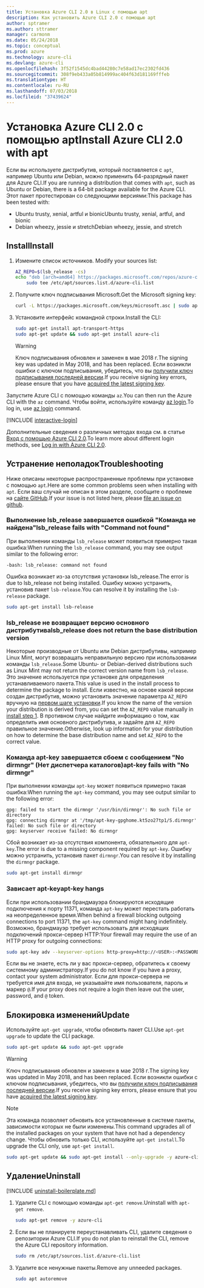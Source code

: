 ```yaml
---
title: Установка Azure CLI 2.0 в Linux с помощью apt
description: Как установить Azure CLI 2.0 с помощью apt
author: sptramer
ms.author: sttramer
manager: carmonm
ms.date: 05/24/2018
ms.topic: conceptual
ms.prod: azure
ms.technology: azure-cli
ms.devlang: azure-cli
ms.openlocfilehash: 3f52f1545dc4bad44280c7e58ad17ec2302fd436
ms.sourcegitcommit: 308f9eb433a05b814999ac404f63d181169fffeb
ms.translationtype: HT
ms.contentlocale: ru-RU
ms.lasthandoff: 07/03/2018
ms.locfileid: "37439624"
---
```

# <a name="install-azure-cli-20-with-apt"></a><span data-ttu-id="e77e0-103">Установка Azure CLI 2.0 с помощью apt</span><span class="sxs-lookup"><span data-stu-id="e77e0-103">Install Azure CLI 2.0 with apt</span></span>

<span data-ttu-id="e77e0-104">Если вы используете дистрибутив, который поставляется с `apt`, например Ubuntu или Debian, можно применить 64-разрядный пакет для Azure CLI.</span><span class="sxs-lookup"><span data-stu-id="e77e0-104">If you are running a distribution that comes with `apt`, such as Ubuntu or Debian, there is a 64-bit package available for the Azure CLI.</span></span> <span data-ttu-id="e77e0-105">Этот пакет протестирован со следующими версиями:</span><span class="sxs-lookup"><span data-stu-id="e77e0-105">This package has been tested with:</span></span>

* <span data-ttu-id="e77e0-106">Ubuntu trusty, xenial, artful и bionic</span><span class="sxs-lookup"><span data-stu-id="e77e0-106">Ubuntu trusty, xenial, artful, and bionic</span></span>
* <span data-ttu-id="e77e0-107">Debian wheezy, jessie и stretch</span><span class="sxs-lookup"><span data-stu-id="e77e0-107">Debian wheezy, jessie, and stretch</span></span>

## <a name="install"></a><span data-ttu-id="e77e0-108">Install</span><span class="sxs-lookup"><span data-stu-id="e77e0-108">Install</span></span>

1. <span data-ttu-id="e77e0-109"><a name="install-step-1"/> Измените список источников.</span><span class="sxs-lookup"><span data-stu-id="e77e0-109"><a name="install-step-1"/> Modify your sources list:</span></span>

    ```bash
    AZ_REPO=$(lsb_release -cs)
    echo "deb [arch=amd64] https://packages.microsoft.com/repos/azure-cli/ $AZ_REPO main" | \
        sudo tee /etc/apt/sources.list.d/azure-cli.list
    ```

2. <a name="signingKey"></a><span data-ttu-id="e77e0-110">Получите ключ подписывания Microsoft.</span><span class="sxs-lookup"><span data-stu-id="e77e0-110">Get the Microsoft signing key:</span></span>

   ```bash
   curl -L https://packages.microsoft.com/keys/microsoft.asc | sudo apt-key add -
   ```

3. <span data-ttu-id="e77e0-111">Установите интерфейс командной строки.</span><span class="sxs-lookup"><span data-stu-id="e77e0-111">Install the CLI:</span></span>

   ```bash
   sudo apt-get install apt-transport-https
   sudo apt-get update && sudo apt-get install azure-cli
   ```

   > [!WARNING]
   > <span data-ttu-id="e77e0-112">Ключ подписывания обновлен и заменен в мае 2018 г.</span><span class="sxs-lookup"><span data-stu-id="e77e0-112">The signing key was updated in May 2018, and has been replaced.</span></span> <span data-ttu-id="e77e0-113">Если возникли ошибки с ключом подписывания, убедитесь, что вы [получили ключ подписывания последней версии](#signingKey).</span><span class="sxs-lookup"><span data-stu-id="e77e0-113">If you receive signing key errors, please ensure that you have [acquired the latest signing key](#signingKey).</span></span>

<span data-ttu-id="e77e0-114">Запустите Azure CLI с помощью команды `az`.</span><span class="sxs-lookup"><span data-stu-id="e77e0-114">You can then run the Azure CLI with the `az` command.</span></span> <span data-ttu-id="e77e0-115">Чтобы войти, используйте команду [az login](/cli/azure/reference-index#az-login).</span><span class="sxs-lookup"><span data-stu-id="e77e0-115">To log in, use [az login](/cli/azure/reference-index#az-login) command.</span></span>

[!INCLUDE [interactive-login](includes/interactive-login.md)]

<span data-ttu-id="e77e0-116">Дополнительные сведения о различных методах входа см. в статье [Вход с помощью Azure CLI 2.0](authenticate-azure-cli.md).</span><span class="sxs-lookup"><span data-stu-id="e77e0-116">To learn more about different login methods, see [Log in with Azure CLI 2.0](authenticate-azure-cli.md).</span></span>

## <a name="troubleshooting"></a><span data-ttu-id="e77e0-117">Устранение неполадок</span><span class="sxs-lookup"><span data-stu-id="e77e0-117">Troubleshooting</span></span>

<span data-ttu-id="e77e0-118">Ниже описаны некоторые распространенные проблемы при установке с помощью `apt`.</span><span class="sxs-lookup"><span data-stu-id="e77e0-118">Here are some common problems seen when installing with `apt`.</span></span> <span data-ttu-id="e77e0-119">Если ваш случай не описан в этом разделе, сообщите о проблеме на [сайте GitHub](https://github.com/Azure/azure-cli/issues).</span><span class="sxs-lookup"><span data-stu-id="e77e0-119">If your issue is not listed here, please [file an issue on github](https://github.com/Azure/azure-cli/issues).</span></span>

### <a name="lsbrelease-fails-with-command-not-found"></a><span data-ttu-id="e77e0-120">Выполнение lsb_release завершается ошибкой "Команда не найдена"</span><span class="sxs-lookup"><span data-stu-id="e77e0-120">lsb_release fails with "Command not found"</span></span>

<span data-ttu-id="e77e0-121">При выполнении команды `lsb_release` может появиться примерно такая ошибка:</span><span class="sxs-lookup"><span data-stu-id="e77e0-121">When running the `lsb_release` command, you may see output similar to the following error:</span></span>

```output
-bash: lsb_release: command not found
```

<span data-ttu-id="e77e0-122">Ошибка возникает из-за отсутствия установки lsb_release.</span><span class="sxs-lookup"><span data-stu-id="e77e0-122">The error is due to lsb_release not being installed.</span></span> <span data-ttu-id="e77e0-123">Ошибку можно устранить, установив пакет `lsb-release`.</span><span class="sxs-lookup"><span data-stu-id="e77e0-123">You can resolve it by installing the `lsb-release` package.</span></span>

```bash
sudo apt-get install lsb-release
```

### <a name="lsbrelease-does-not-return-the-base-distribution-version"></a><span data-ttu-id="e77e0-124">lsb_release не возвращает версию основного дистрибутива</span><span class="sxs-lookup"><span data-stu-id="e77e0-124">lsb_release does not return the base distribution version</span></span>

<span data-ttu-id="e77e0-125">Некоторые производные от Ubuntu или Debian дистрибутивы, например Linux Mint, могут возвращать неправильную версию при использовании команды `lsb_release`.</span><span class="sxs-lookup"><span data-stu-id="e77e0-125">Some Ubuntu- or Debian-derived distributions such as Linux Mint may not return the correct version name from `lsb_release`.</span></span> <span data-ttu-id="e77e0-126">Это значение используется при установке для определения устанавливаемого пакета.</span><span class="sxs-lookup"><span data-stu-id="e77e0-126">This value is used in the install process to determine the package to install.</span></span> <span data-ttu-id="e77e0-127">Если известно, на основе какой версии создан дистрибутив, можно установить значение параметра `AZ_REPO` вручную на [первом шаге установки](#install-step-1).</span><span class="sxs-lookup"><span data-stu-id="e77e0-127">If you know the name of the version your distribution is derived from, you can set the `AZ_REPO` value manually in [install step 1](#install-step-1).</span></span> <span data-ttu-id="e77e0-128">В противном случае найдите информацию о том, как определить имя основного дистрибутива, и задайте для `AZ_REPO` правильное значение.</span><span class="sxs-lookup"><span data-stu-id="e77e0-128">Otherwise, look up information for your distribution on how to determine the base distribution name and set `AZ_REPO` to the correct value.</span></span>

### <a name="apt-key-fails-with-no-dirmngr"></a><span data-ttu-id="e77e0-129">Команда apt-key завершается сбоем с сообщением "No dirmngr" (Нет диспетчера каталогов)</span><span class="sxs-lookup"><span data-stu-id="e77e0-129">apt-key fails with "No dirmngr"</span></span>

<span data-ttu-id="e77e0-130">При выполнении команды `apt-key` может появиться примерно такая ошибка:</span><span class="sxs-lookup"><span data-stu-id="e77e0-130">When running the `apt-key` command, you may see output similar to the following error:</span></span>

```output
gpg: failed to start the dirmngr '/usr/bin/dirmngr': No such file or directory
gpg: connecting dirmngr at '/tmp/apt-key-gpghome.kt5zo27tp1/S.dirmngr' failed: No such file or directory
gpg: keyserver receive failed: No dirmngr
```

<span data-ttu-id="e77e0-131">Сбой возникает из-за отсутствия компонента, обязательного для `apt-key`.</span><span class="sxs-lookup"><span data-stu-id="e77e0-131">The error is due to a missing component required by `apt-key`.</span></span> <span data-ttu-id="e77e0-132">Ошибку можно устранить, установив пакет `dirmngr`.</span><span class="sxs-lookup"><span data-stu-id="e77e0-132">You can resolve it by installing the `dirmngr` package.</span></span>

```bash
sudo apt-get install dirmngr
```

### <a name="apt-key-hangs"></a><span data-ttu-id="e77e0-133">Зависает apt-key</span><span class="sxs-lookup"><span data-stu-id="e77e0-133">apt-key hangs</span></span>

<span data-ttu-id="e77e0-134">Если при использовании брандмауэра блокируются исходящие подключения к порту 11371, команда `apt-key` может перестать работать на неопределенное время.</span><span class="sxs-lookup"><span data-stu-id="e77e0-134">When behind a firewall blocking outgoing connections to port 11371, the `apt-key` command might hang indefinitely.</span></span> <span data-ttu-id="e77e0-135">Возможно, брандмауэр требует использовать для исходящих подключений прокси-сервер HTTP:</span><span class="sxs-lookup"><span data-stu-id="e77e0-135">Your firewall may require the use of an HTTP proxy for outgoing connections:</span></span>

```bash
sudo apt-key adv --keyserver-options http-proxy=http://<USER>:<PASSWORD>@<PROXY-HOST>:<PROXY-PORT>/ --keyserver packages.microsoft.com --recv-keys 52E16F86FEE04B979B07E28DB02C46DF417A0893
```

<span data-ttu-id="e77e0-136">Если вы не знаете, есть ли у вас прокси-сервер, обратитесь к своему системному администратору.</span><span class="sxs-lookup"><span data-stu-id="e77e0-136">If you do not know if you have a proxy, contact your system administrator.</span></span> <span data-ttu-id="e77e0-137">Если для прокси-сервера не требуется имя для входа, не указывайте имя пользователя, пароль и маркер `@`.</span><span class="sxs-lookup"><span data-stu-id="e77e0-137">If your proxy does not require a login then leave out the user, password, and `@` token.</span></span>

## <a name="update"></a><span data-ttu-id="e77e0-138">Блокировка изменений</span><span class="sxs-lookup"><span data-stu-id="e77e0-138">Update</span></span>

<span data-ttu-id="e77e0-139">Используйте `apt-get upgrade`, чтобы обновить пакет CLI.</span><span class="sxs-lookup"><span data-stu-id="e77e0-139">Use `apt-get upgrade` to update the CLI package.</span></span>

   ```bash
   sudo apt-get update && sudo apt-get upgrade
   ```

> [!WARNING]
> <span data-ttu-id="e77e0-140">Ключ подписывания обновлен и заменен в мае 2018 г.</span><span class="sxs-lookup"><span data-stu-id="e77e0-140">The signing key was updated in May 2018, and has been replaced.</span></span> <span data-ttu-id="e77e0-141">Если возникли ошибки с ключом подписывания, убедитесь, что вы [получили ключ подписывания последней версии](#signingKey).</span><span class="sxs-lookup"><span data-stu-id="e77e0-141">If you receive signing key errors, please ensure that you have [acquired the latest signing key](#signingKey).</span></span>
   
> [!NOTE]
> <span data-ttu-id="e77e0-142">Эта команда позволяет обновить все установленные в системе пакеты, зависимости которых не были изменены.</span><span class="sxs-lookup"><span data-stu-id="e77e0-142">This command upgrades all of the installed packages on your system that have not had a dependency change.</span></span>
> <span data-ttu-id="e77e0-143">Чтобы обновить только CLI, используйте `apt-get install`.</span><span class="sxs-lookup"><span data-stu-id="e77e0-143">To upgrade the CLI only, use `apt-get install`.</span></span>
> ```bash
> sudo apt-get update && sudo apt-get install --only-upgrade -y azure-cli
> ```

## <a name="uninstall"></a><span data-ttu-id="e77e0-144">Удаление</span><span class="sxs-lookup"><span data-stu-id="e77e0-144">Uninstall</span></span>

[!INCLUDE [uninstall-boilerplate.md](includes/uninstall-boilerplate.md)]

1. <span data-ttu-id="e77e0-145">Удалите CLI с помощью команды `apt-get remove`.</span><span class="sxs-lookup"><span data-stu-id="e77e0-145">Uninstall with `apt-get remove`.</span></span>

    ```bash
    sudo apt-get remove -y azure-cli
    ```

2. <span data-ttu-id="e77e0-146">Если вы не планируете переустанавливать CLI, удалите сведения о репозитории Azure CLI.</span><span class="sxs-lookup"><span data-stu-id="e77e0-146">If you do not plan to reinstall the CLI, remove the Azure CLI repository information.</span></span>

   ```bash
   sudo rm /etc/apt/sources.list.d/azure-cli.list
   ```

3. <span data-ttu-id="e77e0-147">Удалите все ненужные пакеты.</span><span class="sxs-lookup"><span data-stu-id="e77e0-147">Remove any unneeded packages.</span></span>

   ```bash
   sudo apt autoremove
   ```
